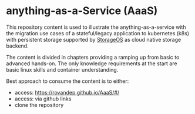 # anything-as-a-Service (AaaS)
This repository content is used to illustrate the anything-as-a-service with the migration use cases of a stateful/legacy application to kubernetes (k8s) with persistent storage supported by [StorageOS](https://storageos.com) as cloud native storage backend.  

The content is divided in chapters providing a ramping up from basic to advanced hands-on. The only knowledge requirements at the start are basic linux skills and container understanding. 

Best approach to consume the content is to either:
- access: https://rovandep.github.io/AaaS/#/ 
- access: via github links
- clone the repository 
